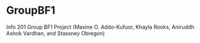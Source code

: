 # GroupBF1
Info 201 Group BF1 Project (Maxine O. Addo-Kufuor, Khayla Rooks, Aniruddh Ashok Vardhan, and Stassney Obregon)
